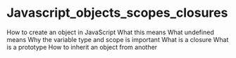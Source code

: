 # Javascript_objects_scopes_closures
How to create an object in JavaScript
What this means
What undefined means
Why the variable type and scope is important
What is a closure
What is a prototype
How to inherit an object from another
